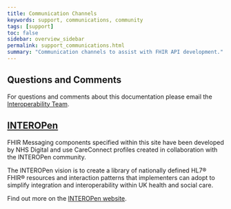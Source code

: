 ```yaml
---
title: Communication Channels
keywords: support, communications, community 
tags: [support]
toc: false
sidebar: overview_sidebar
permalink: support_communications.html
summary: "Communication channels to assist with FHIR API development."
---
```

## Questions and Comments ##
For questions and comments about this documentation please email the <a href="mailto:interoperabilityteam@nhs.net?subject=Events%20Management%20Service%20FHIR%20Specification">Interoperability Team</a>.

## [INTEROPen](http://www.interopen.org/)

FHIR Messaging components specified within this site have been developed by NHS Digital and use CareConnect profiles created in collaboration with the INTEROPen community. 

The INTEROPen vision is to create a library of nationally defined HL7® FHIR® resources and interaction patterns that implementers can adopt to simplify integration and interoperability within UK health and social care.

Find out more on the [INTEROPen website](http://interopen.org/).
